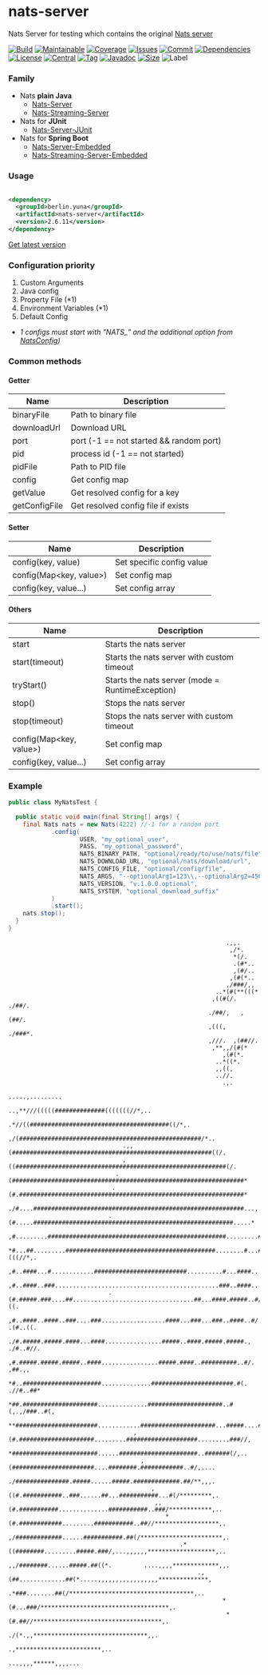 # nats-server

Nats Server for testing which contains the original [Nats server](https://github.com/nats-io/nats-server)

[![Build][build_shield]][build_link]
[![Maintainable][maintainable_shield]][maintainable_link]
[![Coverage][coverage_shield]][coverage_link]
[![Issues][issues_shield]][issues_link]
[![Commit][commit_shield]][commit_link]
[![Dependencies][dependency_shield]][dependency_link]
[![License][license_shield]][license_link]
[![Central][central_shield]][central_link]
[![Tag][tag_shield]][tag_link]
[![Javadoc][javadoc_shield]][javadoc_link]
[![Size][size_shield]][size_shield]
![Label][label_shield]

[build_shield]: https://github.com/YunaBraska/nats-server/workflows/JAVA_CI/badge.svg
[build_link]: https://github.com/YunaBraska/nats-server/actions?query=workflow%3AJAVA_CI
[maintainable_shield]: https://img.shields.io/codeclimate/maintainability/YunaBraska/nats-server?style=flat-square
[maintainable_link]: https://codeclimate.com/github/YunaBraska/nats-server/maintainability
[coverage_shield]: https://img.shields.io/codeclimate/coverage/YunaBraska/nats-server?style=flat-square
[coverage_link]: https://codeclimate.com/github/YunaBraska/nats-server/test_coverage
[issues_shield]: https://img.shields.io/github/issues/YunaBraska/nats-server?style=flat-square
[issues_link]: https://github.com/YunaBraska/nats-server/commits/main
[commit_shield]: https://img.shields.io/github/last-commit/YunaBraska/nats-server?style=flat-square
[commit_link]: https://github.com/YunaBraska/nats-server/issues
[license_shield]: https://img.shields.io/github/license/YunaBraska/nats-server?style=flat-square
[license_link]: https://github.com/YunaBraska/nats-server/blob/main/LICENSE
[dependency_shield]: https://img.shields.io/librariesio/github/YunaBraska/nats-server?style=flat-square
[dependency_link]: https://libraries.io/github/YunaBraska/nats-server
[central_shield]: https://img.shields.io/maven-central/v/berlin.yuna/nats-server?style=flat-square
[central_link]:https://search.maven.org/artifact/berlin.yuna/nats-server
[tag_shield]: https://img.shields.io/github/v/tag/YunaBraska/nats-server?style=flat-square
[tag_link]: https://github.com/YunaBraska/nats-server/releases
[javadoc_shield]: https://javadoc.io/badge2/berlin.yuna/nats-server/javadoc.svg?style=flat-square
[javadoc_link]: https://javadoc.io/doc/berlin.yuna/nats-server
[size_shield]: https://img.shields.io/github/repo-size/YunaBraska/nats-server?style=flat-square
[label_shield]: https://img.shields.io/badge/Yuna-QueenInside-blueviolet?style=flat-square
[gitter_shield]: https://img.shields.io/gitter/room/YunaBraska/nats-server?style=flat-square
[gitter_link]: https://gitter.im/nats-server/Lobby

### Family

* Nats **plain Java**
  * [Nats-Server](https://github.com/YunaBraska/nats-server)
  * [Nats-Streaming-Server](https://github.com/YunaBraska/nats-streaming-server)
* Nats for **JUnit**
  * [Nats-Server-JUnit](https://github.com/YunaBraska/nats-server-junit)
* Nats for **Spring Boot**
  * [Nats-Server-Embedded](https://github.com/YunaBraska/nats-server-embedded)
  * [Nats-Streaming-Server-Embedded](https://github.com/YunaBraska/nats-streaming-server-embedded)

### Usage

```xml

<dependency>
  <groupId>berlin.yuna</groupId>
  <artifactId>nats-server</artifactId>
  <version>2.6.11</version>
</dependency>
```

[Get latest version][central_link]

### Configuration priority

1) Custom Arguments
2) Java config
3) Property File (*1)
4) Environment Variables (*1)
5) Default Config

* *1 configs must start with "NATS_" and the additional option from [NatsConfig](https://github.com/YunaBraska/nats-server/blob/main/src/main/java/berlin/yuna/natsserver/config/NatsConfig.java))*

### Common methods

#### Getter

| Name                                 | Description                                      |
|--------------------------------------|--------------------------------------------------|
| binaryFile                           | Path to binary file                              |
| downloadUrl                          | Download URL                                     |
| port                                 | port (-1 == not started && random port)          |
| pid                                  | process id (-1 == not started)                   |
| pidFile                              | Path to PID file                                 |
| config                               | Get config map                                   |
| getValue                             | Get resolved config for a key                    |
| getConfigFile                        | Get resolved config file if exists               |

#### Setter

| Name                                 | Description                                      |
|--------------------------------------|--------------------------------------------------|
| config(key, value)                   | Set specific config value                        |
| config(Map<key, value>)              | Set config map                                   |
| config(key, value...)                | Set config array                                 |

#### Others

| Name                                 | Description                                      |
|--------------------------------------|--------------------------------------------------|
| start                                | Starts the nats server                           |
| start(timeout)                       | Starts the nats server with custom timeout       |
| tryStart()                           | Starts the nats server (mode = RuntimeException) |
| stop()                               | Stops the nats server                            |
| stop(timeout)                        | Stops the nats server with custom timeout        |
| config(Map<key, value>)              | Set config map                                   |
| config(key, value...)                | Set config array                                 |

### Example

```java
public class MyNatsTest {

  public static void main(final String[] args) {
    final Nats nats = new Nats(4222) //-1 for a random port
            .config(
                    USER, "my_optional_user",
                    PASS, "my_optional_password",
                    NATS_BINARY_PATH, "optional/ready/to/use/nats/file",
                    NATS_DOWNLOAD_URL, "optional/nats/download/url",
                    NATS_CONFIG_FILE, "optional/config/file",
                    NATS_ARGS, "--optionalArg1=123\\,--optionalArg2=456",
                    NATS_VERSION, "v.1.0.0.optional",
                    NATS_SYSTEM, "optional_download_suffix"
            )
            .start();
    nats.stop();
  }
}
```

```
                                                             .,,.                                                             
                                                              ,/*.                                                            
                                                               *(/.                                                           
                                                               .(#*..                                                         
                                                               ,(#/..                                                         
                                                              ,(#(*..                                                         
                                                             ,/###/,,                                                         
                                                          ..*(#(**(((*                                                        
                                                         ,((#(/. ./##/.                                                       
                                                        ./##/,   ,(##/.                                                       
                                                        ,(((,   ./###*.                                                       
                                                        ,///.  ,(##//.                                                        
                                                         ,**,,/(#(*                                                           
                                                            ,(#(*.                                                            
                                                          ..*((*.                                                             
                                                          ,,((,                                                               
                                                          ..//.                                                               
                                                            .,.                                                               
                                                         .....,.........                                                      
                                            ..,**///(((((##############(((((((//*,..                                          
                                       .*//((#######################################((/*,.                                    
                                    ,/(###################################################/*..                                
                                .,,(########################################################((/.                              
                                ,((###########################################################(/.                             
                              .(#################################################################*                            
                             .(#.###############################################################*                           
                            ./#....###########################################################...,                          
                            .(#.....########################################################.....*                          
                            ,#.........##################################################.........#/.                         
                            *#...##.........##########################################........#...##(((//*,.                  
                            ,#..####...#............##########################..........#...####..........##/..               
                            ,#..####..###..............................................###..####...........##**               
                            .(#.#####.###....##..................................##...####.#####..#/,,,,/##..((.              
                             ,#..####..####..###....###..................####...###...###..####..#/.    .(#..((.              
                             ./#.#####.#####.####...####................#####..####.#####.#####.,    ./#..#//.              
                              ,#.#####.#####.#####..####................#####.####..##########..#/.    ,##.,,               
                               *#..######################..............#######################.#(.  .//#..##*                 
                                *##.#####################..............#####################..#(,.,/###..#(,                  
                                 **#######################............#####################...#####....##*.                   
                                   ,(#.#####################.........####################.........###//,                      
                                    *########################......######################..#######(/,..                       
                                     ,(#######################....########.############..#/,....                              
                                      ./###############.#####......#####.#############.##/**,,,.                              
                                        ,((#.###########..###......##...###########...#(/*********,.                          
                                         ,,(#.###########..............###########..###/************,..                       
                                            *(#.############.........###########..##//******************,.                    
                                              ,/#############......###########.##(/***********************,.                  
                                                .*((########.........#####.###/,...,,,,,,*******************,..               
                                                  ,,/########......#####.##((*.         ....,,,,*************,,.              
                                                     .,(##.............##(*.....,,,,,,,,,,,,,,,,,**************,              
                                                        .*###........##(/***********************************,..               
                                                            *(#...###/************************************,.                  
                                                             *(#.##//************************************,.                   
                                                              ./(*.,,********************************,,.                      
                                                                       .,************************,..                          
                                                                           ...,,,,******,,,,...                           
```
